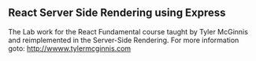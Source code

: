 <h2>React Server Side Rendering using Express</h2>

The Lab work for the React Fundamental course taught by Tyler McGinnis and reimplemented in the Server-Side Rendering.
For more information goto: http://wwww.tylermcginnis.com
